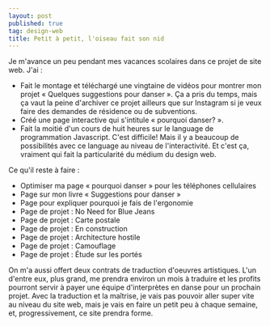 ```yaml
---
layout: post
published: true
tag: design-web
title: Petit à petit, l'oiseau fait son nid
---
```


Je m'avance un peu pendant mes vacances scolaires dans ce projet de site web. J'ai :
- Fait le montage et téléchargé une vingtaine de vidéos pour montrer mon projet « Quelques suggestions pour danser ». Ça a pris du temps, mais ça vaut la peine d'archiver ce projet ailleurs que sur Instagram si je veux faire des demandes de résidence ou de subventions.
- Créé une page interactive qui s'intitule « pourquoi danser? ».
- Fait la moitié d'un cours de huit heures sur le language de programmation Javascript. C'est difficile! Mais il y a beaucoup de possibilités avec ce language au niveau de l'interactivité. Et c'est ça, vraiment qui fait la particularité du médium du design web.

Ce qu'il reste à faire : 

- Optimiser ma page « pourquoi danser » pour les téléphones cellulaires
- Page sur mon livre « Suggestions pour danser »
- Page pour expliquer pourquoi je fais de l'ergonomie 
- Page de projet : No Need for Blue Jeans 
- Page de projet : Carte postale 
- Page de projet : En construction
- Page de projet : Architecture hostile 
- Page de projet : Camouflage 
- Page de projet : Étude sur les portés

On m'a aussi offert deux contrats de traduction d'oeuvres artistiques. L'un d'entre eux, plus grand, me prendra environ un mois à traduire et les profits pourront servir à payer une équipe d'interprètes en danse pour un prochain projet. Avec la traduction et la maîtrise, je vais pas pouvoir aller super vite au niveau du site web, mais je vais en faire un petit peu à chaque semaine, et, progressivement, ce site prendra forme.
